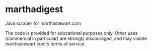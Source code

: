 marthadigest
============

Java scraper for marthastewart.com

The code is provided for educational purposes only. Other uses (commercial in particular) are strongly discouraged, and may violate marthastewart.com's terms of service.